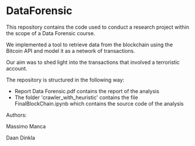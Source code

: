 # DataForensic

This repository contains the code used to conduct a research project within the scope of a Data Forensic course. 

We implemented a tool to retrieve data from the blockchain using the Bitcoin API and model it as a network of transactions.

Our aim was to shed light into the transactions that involved a terroristic account. 

The repository is structured in the following way:

- Report Data Forensic.pdf contains the report of the analysis
- The folder 'crawler_with_heuristic' contains the file FinalBlockChain.ipynb which contains the source code of the analysis

Authors: 

Massimo Manca

Daan Dinkla
